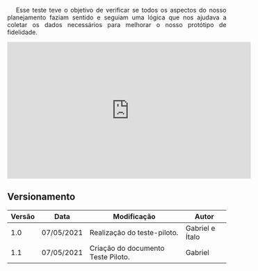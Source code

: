 <p style="text-indent: 20px; text-align: justify">
Esse teste teve o objetivo de verificar se todos os aspectos do nosso planejamento faziam sentido e seguiam uma lógica que nos ajudava a coletar os dados necessários para melhorar o nosso protótipo de fidelidade.
</p>

<div align="center">
    <iframe width="560" height="315" src="https://www.youtube.com/embed/gcY6UH_zAx0" title="YouTube video player" frameborder="0" allow="accelerometer; autoplay; clipboard-write; encrypted-media; gyroscope; picture-in-picture" allowfullscreen></iframe>
</div>

## Versionamento

| Versão | Data | Modificação | Autor |
|--|--|--|--|
| 1.0 | 07/05/2021 | Realização do teste-piloto. | Gabriel e Ítalo |
| 1.1 | 07/05/2021 | Criação do documento Teste Piloto. | Gabriel |